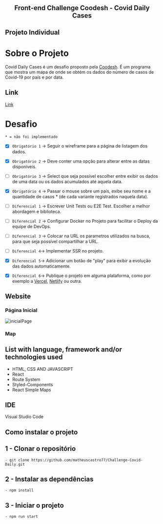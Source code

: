 <h2 align="center"> 
	Front-end Challenge Coodesh - Covid Daily Cases
</h2>

## Projeto Individual

# Sobre o Projeto 

Covid Daily Cases é um desafio proposto pela [Coodesh](https://coodesh.com/). É um programa que mostra um mapa de onde se obtém os dados do número de casos de Covid-19 por país e por data.

## Link
[Link](https://challenge-covid-daily.vercel.app/)

# Desafio

    * = não foi implementado

- [x] `Obrigatório 1` → Seguir o wireframe para a página de listagem dos dados. 
- [x] `Obrigatório 2` → Deve conter uma opção para alterar entre as datas disponíveis.
- [ ] `Obrigatório 3` → Select que seja possível escolher entre exibir os dados de uma data ou os dados acumulados até aquela data. 
- [x] `Obrigatório 4` → Passar o mouse sobre um país, exibe seu nome e a quantidade de casos * (de cada variante registrados naquela data).
- [ ] `Diferencial 1` → Escrever Unit Tests ou E2E Test. Escolher a melhor abordagem e biblioteca.
- [ ] `Diferencial 2` → Configurar Docker no Projeto para facilitar o Deploy da equipe de DevOps.
- [ ] `Diferencial 3` → Colocar na URL os parametros utilizados na busca, para que seja possível compartilhar a URL.
- [ ] `Diferencial 4`→ Implementar SSR no projeto.
- [x] `Diferencial 5`→ Adicionar um botão de "play" para exibir a evolução das dados automaticamente.
- [x] `Diferencial 6`→ Publique o projeto em alguma plataforma, como por exemplo a [Vercel](https://vercel.com/), [Netlify](https://www.netlify.com/) ou outra.


## Website
### Página Inicial
![inicialPage](https://user-images.githubusercontent.com/94663972/173931319-b6eb8146-21c7-4329-865b-7fc519eb0a4a.png)
### Map


## List with language, framework and/or technologies used
<ul>
	<li>HTML, CSS AND JAVASCRIPT</li>
	<li>React</li>
	<li>Route System</li>
	<li>Styled-Components</li>
	<li>React Simple Maps</li>
</ul>
 
## IDE

Visual Studio Code

## Como instalar o projeto

## 1 - Clonar o repositório
	- git clone https://github.com/matheuscastro77/Challenge-Covid-Daily.git
## 2 - Instalar as dependências
  	- npm install      
## 3 - Iniciar o projeto
	- npm run start
